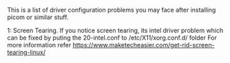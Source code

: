 This is a list of driver configuration problems you may face after installing picom or similar stuff.

1: Screen Tearing.
If you notice screen tearing, its intel driver problem which can be fixed by puting the 20-intel.conf to /etc/X11/xorg.conf.d/ folder
For more information refer https://www.maketecheasier.com/get-rid-screen-tearing-linux/
